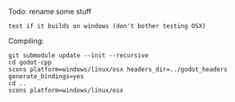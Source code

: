 Todo:
	rename some stuff

	test if it builds on windows (don't bother testing OSX)


Compiling:

	git submodule update --init --recursive
	cd godot-cpp
	scons platform=windows/linux/osx headers_dir=../godot_headers generate_bindings=yes
	cd ..
	scons platform=windows/linux/osx
